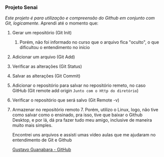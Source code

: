 ### Projeto Senai

*Este projeto é para utilização e compreensão do Github em conjunto com Git, logicamente.*
Aprendi até o momento que:
1. Gerar um repositório (Git Init)
   1. Porém, não foi informado no curso que o arquivo fica "oculto", o que dificultou o entendimento no início
2. Adicionar um arquivo (Git Add)
3. Verificar as alterações (Git Status)
4. Salvar as alterações (Git Commit)
5. Adicionar o repositório para salvar no repositório remeto, no caso GitHub (Git remote add origin ``Junto com o Http do diretório``)
6. Verificar o repositório que será salvo (Git Remote -v)
7. Armazenar no repositório remoto
    7. Porém, utilizo o Linux, logo, não tive como salvar como o ensinado, pra isso, tive que baixar o Github Desktop, e por lá, dá pra fazer tudo meu amigo, inclusive de maneira muito mais simples.

   Encontrei uns arquivos e assisti umas vídeo aulas que me ajudaram no entendimento de Git e Github
   
   [Gustavo Guanabara - GitHub](https://github.com/gustavoguanabara/git-github)
   
